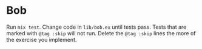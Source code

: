 # Bob

Run `mix test`. Change code in `lib/bob.ex` until tests pass. Tests that are marked with `@tag :skip` will not run. Delete the `@tag :skip` lines the more of the exercise you implement.
